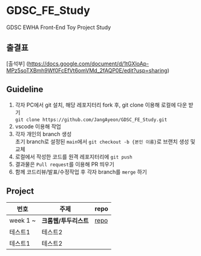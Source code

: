 # GDSC_FE_Study
GDSC EWHA Front-End Toy Project Study

## 출결표
[출석부] (https://docs.google.com/document/d/1tGXloAp-MPz5soTXBmh9Wf0FcEfVt6omVMd_2fAQP0E/edit?usp=sharing)

## Guideline
1. 각자 PC에서 git 설치, 해당 레포지터리 fork 후, git clone 이용해 로컬에 다운 받기 <br>
`git clone https://github.com/JangAyeon/GDSC_FE_Study.git`
2. vscode 이용해 작업<br>
3. 각자 개인의 branch 생성<br>
초기 branch로 설정된 `main`에서 `git checkout -b {본인 이름}`로 브랜치 생성 및 교체<br>
4. 로컬에서 작성한 코드를 원격 레포지터리에 `git push`<br>
5. 결과물은 `Pull request`를 이용해 PR 띄우기 <br>
6. 함께 코드리뷰/발표/수정작업 후 각자 branch를 `merge` 하기 

## Project
|번호|주제|repo|
|------|---|---|
|week 1 ~ |**크롬웹/투두리스트**|[repo](https://github.com/JangAyeon/GDSC_FE_Study/tree/main/vanilla-js-ChromeWeb)|
|테스트1|테스트2||
|테스트1|테스트2||
